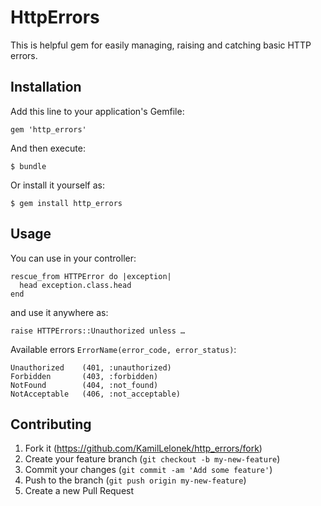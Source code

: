 # HttpErrors

This is helpful gem for easily managing, raising and catching basic HTTP errors.

## Installation

Add this line to your application's Gemfile:

    gem 'http_errors'

And then execute:

    $ bundle

Or install it yourself as:

    $ gem install http_errors

## Usage

You can use in your controller:

    rescue_from HTTPError do |exception|
      head exception.class.head
    end

and use it anywhere as:

	raise HTTPErrors::Unauthorized unless …

Available errors `ErrorName(error_code, error_status)`:

	Unauthorized	(401, :unauthorized)
	Forbidden		(403, :forbidden)
	NotFound		(404, :not_found)
	NotAcceptable	(406, :not_acceptable)

## Contributing

1. Fork it (https://github.com/KamilLelonek/http_errors/fork)
2. Create your feature branch (`git checkout -b my-new-feature`)
3. Commit your changes (`git commit -am 'Add some feature'`)
4. Push to the branch (`git push origin my-new-feature`)
5. Create a new Pull Request
